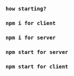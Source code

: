 ### `how starting?`

### `npm i for client`

### `npm i for server`

### `npm start for server`

### `npm start for client`

